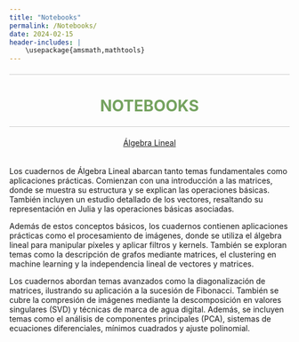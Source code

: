 ```yaml
---
title: "Notebooks"
permalink: /Notebooks/
date: 2024-02-15
header-includes: |
    \usepackage{amsmath,mathtools}
---
```


<script
  src="https://cdn.mathjax.org/mathjax/latest/MathJax.js?config=TeX-AMS-MML_HTMLorMML"
  type="text/javascript">
</script>

<html>
<head>
    <style>
        h1 {
            text-align: center; /* Centra el texto horizontalmente */
            color: rgba(72, 133, 45, 0.76); /* Cambia el color del texto a verde */
        }
    </style>
</head>
<body>

<style>

    .container {
      max-width: 800px;
      margin: 20px auto;
      overflow: hidden;
    }

    .person {
      display: flex;
      margin-bottom: 20px;
      justify-content: space-between;
      align-items: center;
      flex-wrap: wrap;
    }

    .person img {
      max-width: 200px;
      max-height: 200px;
      border-radius: 50%;
      margin-right: 20px;
      margin-left: 20px;
    }

    .person .info {
      flex: 1;
      text-align: left;
    }

    .person:nth-child(even) {
      flex-direction: row-reverse;
    }

    h2 {
      text-align: center;
      color: #333;
    }

    hr {
            border: none; /* Elimina el borde */
            height: 1px; /* Altura de la línea */
            background-color: #CCCCCC; /* Color de la línea */
            margin: 20px 0; /* Margen superior e inferior */
        }
  </style>
<hr>

<h1>NOTEBOOKS</h1>

<hr>

</body>
</html>

<div class="button-container">
  <a href="https://labmatecc.github.io/Notebooks/AlgebraLineal/" class="button">Álgebra Lineal</a>
</div>

  <div class="container">
    <div class="person">
      <div class="info">
        <p>Los cuadernos de Álgebra Lineal abarcan tanto temas fundamentales como aplicaciones prácticas. Comienzan con una introducción a las matrices, donde se muestra su estructura y se explican las operaciones básicas. También incluyen un estudio detallado de los vectores, resaltando su representación en Julia y las operaciones básicas asociadas. </p>
        <p>Además de estos conceptos básicos, los cuadernos contienen aplicaciones prácticas como el procesamiento de imágenes, donde se utiliza el álgebra lineal para manipular píxeles y aplicar filtros y kernels. También se exploran temas como la descripción de grafos mediante matrices, el clustering en machine learning y la independencia lineal de vectores y matrices.</p>
        <p>Los cuadernos abordan temas avanzados como la diagonalización de matrices, ilustrando su aplicación a la sucesión de Fibonacci. También se cubre la compresión de imágenes mediante la descomposición en valores singulares (SVD) y técnicas de marca de agua digital. Además, se incluyen temas como el análisis de componentes principales (PCA), sistemas de ecuaciones diferenciales, mínimos cuadrados y ajuste polinomial.</p>
      </div>
    </div>
  </div>

  <html>
<head>
    <style>
        .button-container {
            text-align: center; /* Centra el contenido horizontalmente */
        }

        .button {
            display: inline-block;
            padding: 10px 20px;
            border-radius: 20px; /* Esto hace que el botón tenga forma de pastilla */
            background-color: rgba(72, 133, 45, 0.76); /* Cambia el color del botón a verde */
            color: white; /* Cambia el color del texto a blanco */
            text-decoration: none; /* Elimina el subrayado predeterminado en los enlaces */
            font-size: 16px; /* Cambia el tamaño del texto */
            font-weight: bold; /* Hace que el texto sea más audaz */
            border: none; /* Elimina el borde del botón */
        }
    </style>
</head>
<body>

<hr>

<div class="button-container">
  <a href="https://labmatecc.github.io/Notebooks/AnalisisNumerico/" class="button">Análisis Numérico</a>
</div>

<div class="container">
    <div class="person">
      <div class="info">
        <p>Los cuadernos de Análisis Numérico comienzan mostrando la representación de números enteros y de punto flotante, mostrando cómo los errores de redondeo y los límites de precisión afectan los cálculos numéricos. También incluyen una introducción al cálculo simbólico con la librería Symbolics. En temas de comparación asintótica, se definen conceptos como el orden asintótico para sucesiones y se utilizan ejemplos gráficos para ilustrar la convergencia. Se abordan la convergencia lineal, superlineal y la expansión de Taylor para la aproximación de funciones. Los métodos numéricos para encontrar raíces de funciones, como bisección, Newton y punto fijo, son explorados con implementaciones prácticas en el cuaderno Ecuaciones No Lineales. También se discuten ecuaciones lineales, incluyendo la factorización LU y de Cholesky, con ejemplos en Julia. El cuaderno sobre Círculos de Gershgorin presenta métodos para localizar valores propios de matrices, extendiendo la teoría a discos de Brauer y discos generalizados de Gershgorin. La interpolación se aborda mediante polinomios y splines, mostrando cómo garantizar la suavidad en los puntos de unión y aplicaciones en datos caligráficos. El ajuste de curvas incluye enfoques como el ajuste lineal y polinómico cúbico, aplicados al crecimiento de tumores en ratones.
        Finalmente, los métodos de integración numérica como las sumas de Riemann, la regla del trapecio y la regla de Simpson se ilustran con ejemplos prácticos. El método de elementos finitos se utiliza para resolver ecuaciones como la de Poisson, aplicando discretización y condiciones de frontera en dominios unidimensionales y bidimensionales.</p>
      </div>
    </div>
  </div>

<hr>

<div class="button-container">
  <a href="https://labmatecc.github.io/Notebooks/EDO/" class="button">Ecuaciones Diferenciales Ordinarias</a>
</div>

<div class="container">
    <div class="person">
      <div class="info">
        <p>Los cuadernos sobre ecuaciones diferenciales ordinarias abarcan una amplia gama de temas matemáticos y prácticos. Desde la introducción a la modelación matemática y las ecuaciones diferenciales hasta la resolución de problemas específicos como el crecimiento de poblaciones, el movimiento de planetas o la dosificación de medicamentos, estos cuadernos ofrecen un panorama completo de cómo las ecuaciones diferenciales se aplican en diferentes contextos. Además, exploran técnicas numéricas y analíticas para resolver ecuaciones, ajustar modelos a datos experimentales y comprender fenómenos naturales y sociales.</p>
      </div>
    </div>
  </div>

<hr>

<div class="button-container">
  <a href="https://labmatecc.github.io/Notebooks/IntroCCyP" class="button">Introducción a las Ciencias de la Computación y la Programación</a>
</div>

<div class="container">
    <div class="person">
      <div class="info">
        <p>Los cuadernos sobre el curso Introducción a las Ciencias de la Computación y la Programación están en construcción.</p>
      </div>
    </div>
  </div>

<hr>

<div class="button-container">
  <a href="https://labmatecc.github.io/Notebooks/Optimizacion" class="button">Optimización</a>
</div>

<div class="container">
    <div class="person">
      <div class="info">
        <p>Los cuadernos sobre optimización muestran temas clave en la mejora de decisiones y procesos. En el problema de la dieta, se busca la combinación óptima de alimentos para satisfacer requisitos nutricionales a bajo costo, influenciados por el problema de Stigler, con implicaciones de seguridad alimentaria. El cuaderno de métodos de descenso explora técnicas de optimización numérica, incluyendo el descenso de gradiente y el método de Newton, con aplicaciones prácticas y visualizaciones para facilitar la comprensión.</p>
      </div>
    </div>
  </div>

<hr>

<div class="button-container">
  <a href="https://labmatecc.github.io/Notebooks/VariableCompleja/" class="button">Variable Compleja</a>
</div>

<div class="container">
    <div class="person">
      <div class="info">
        <p>Los cuadernos sobre variable compleja se enfocan en diversos temas. Desde la introducción a la representación y operaciones básicas con números complejos hasta la visualización de funciones complejas y la exploración de conjuntos de Julia utilizando técnicas iterativas y de graficación en el plano complejo, estos cuadernos ofrecen un completo panorama de cómo se estudian y aplican los conceptos de variable compleja en Julia.</p>
      </div>
    </div>
  </div>

<hr>